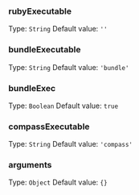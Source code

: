 ### rubyExecutable
Type: `String`
Default value: `''`

### bundleExecutable
Type: `String`
Default value: `'bundle'`

### bundleExec
Type: `Boolean`
Default value: `true`

### compassExecutable
Type: `String`
Default value: `'compass'`

### arguments
Type: `Object`
Default value: `{}`
